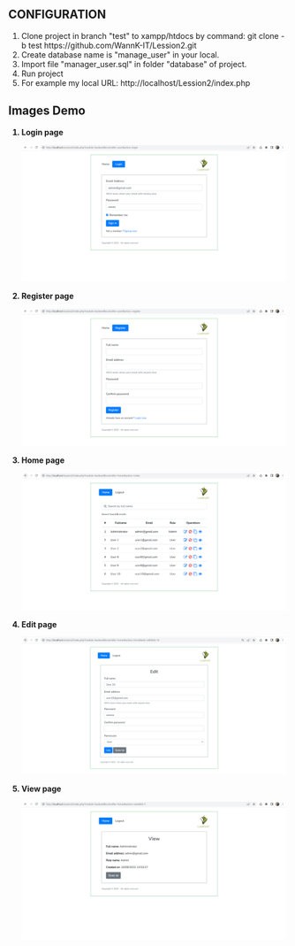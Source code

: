 <h2>CONFIGURATION</h2>
<ol>
    <li>Clone project in branch "test" to xampp/htdocs by command: git clone -b test https://github.com/WannK-IT/Lession2.git</li>
    <li>Create database name is "manage_user" in your local.</li>
    <li>Import file "manager_user.sql" in folder "database" of project.</li>
    <li>Run project</li>
    <li>For example my local URL: http://localhost/Lession2/index.php</li>
</ol>

<h2>Images Demo</h2>
<ol style="font-weight: bold">
    <li><p>Login page</p><img src="Images/demo_login.png"></li>
    <li><p>Register page</p><img src="Images/demo_reg.png"></li>
    <li><p>Home page</p><img src="Images/demo_home.png"></li>
    <li><p>Edit page</p><img src="Images/demo_edit.png"></li>
    <li><p>View page</p><img src="Images/demo_view.png"></li>
</ol>


